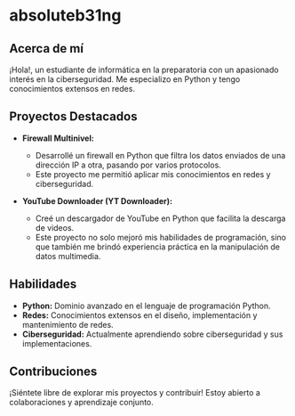 # absoluteb31ng

## Acerca de mí
¡Hola!, un estudiante de informática en la preparatoria con un apasionado interés en la ciberseguridad. Me especializo en Python y tengo conocimientos extensos en redes.

## Proyectos Destacados
- **Firewall Multinivel:**
  - Desarrollé un firewall en Python que filtra los datos enviados de una dirección IP a otra, pasando por varios protocolos.
  - Este proyecto me permitió aplicar mis conocimientos en redes y ciberseguridad.

- **YouTube Downloader (YT Downloader):**
  - Creé un descargador de YouTube en Python que facilita la descarga de videos.
  - Este proyecto no solo mejoró mis habilidades de programación, sino que también me brindó experiencia práctica en la manipulación de datos multimedia.

## Habilidades
- **Python:** Dominio avanzado en el lenguaje de programación Python.
- **Redes:** Conocimientos extensos en el diseño, implementación y mantenimiento de redes.
- **Ciberseguridad:** Actualmente aprendiendo sobre ciberseguridad y sus implementaciones.

## Contribuciones
¡Siéntete libre de explorar mis proyectos y contribuir! Estoy abierto a colaboraciones y aprendizaje conjunto.
